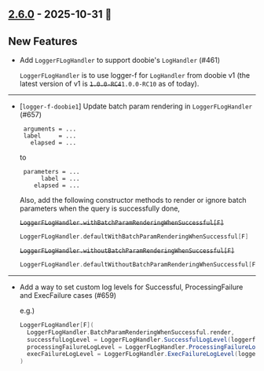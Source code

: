 ## [2.6.0](https://github.com/Kevin-Lee/logger-f/issues?q=is%3Aissue%20is%3Aclosed%20milestone%3Av2-m1-30) - 2025-10-31 🎃

## New Features

* Add `LoggerFLogHandler` to support doobie's `LogHandler` (#461)

  `LoggerFLogHandler` is to use logger-f for `LogHandler` from doobie v1 (the latest version of v1 is ~~`1.0.0-RC4`~~`1.0.0-RC10` as of today).

***
* [`logger-f-doobie1`] Update batch param rendering in `LoggerFLogHandler` (#657)

  ```
   arguments = ...
   label     = ...
     elapsed = ...
  ```
  to
  ```
   parameters = ...
        label = ...
      elapsed = ...
  ```
  
  Also, add the following constructor methods to render or ignore batch parameters when the query is successfully done,
  
  ~~`LoggerFLogHandler.withBatchParamRenderingWhenSuccessful[F]`~~
  ```scala
  LoggerFLogHandler.defaultWithBatchParamRenderingWhenSuccessful[F]
  ```
  
  ~~`LoggerFLogHandler.withoutBatchParamRenderingWhenSuccessful[F]`~~
  ```scala
  LoggerFLogHandler.defaultWithoutBatchParamRenderingWhenSuccessful[F]
  ```

***
* Add a way to set custom log levels for Successful, ProcessingFailure and ExecFailure cases (#659)

  e.g.)

  ```scala
  LoggerFLogHandler[F](
    LoggerFLogHandler.BatchParamRenderingWhenSuccessful.render,
    successfulLogLevel = LoggerFLogHandler.SuccessfulLogLevel(loggerf.Level.debug),
    processingFailureLogLevel = LoggerFLogHandler.ProcessingFailureLogLevel(loggerf.Level.info),
    execFailureLogLevel = LoggerFLogHandler.ExecFailureLogLevel(loggerf.Level.warn),
  )
  ```
